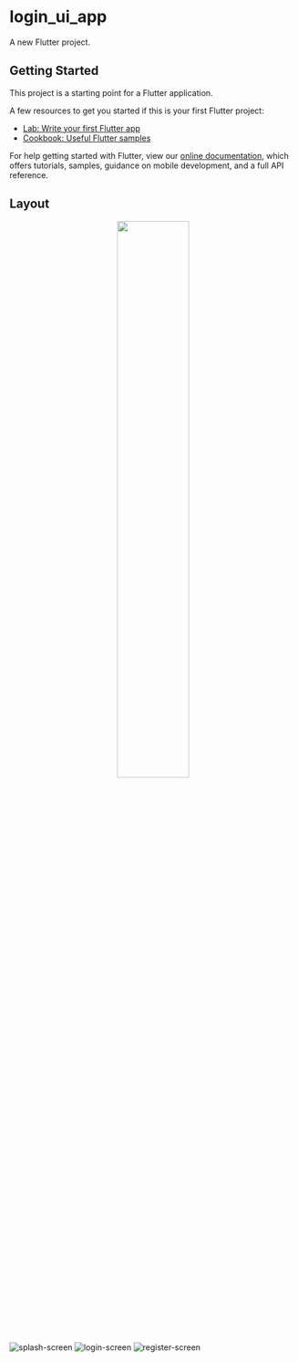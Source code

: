 # login_ui_app

A new Flutter project.

## Getting Started

This project is a starting point for a Flutter application.

A few resources to get you started if this is your first Flutter project:

- [Lab: Write your first Flutter app](https://flutter.dev/docs/get-started/codelab)
- [Cookbook: Useful Flutter samples](https://flutter.dev/docs/cookbook)

For help getting started with Flutter, view our
[online documentation](https://flutter.dev/docs), which offers tutorials,
samples, guidance on mobile development, and a full API reference.

## Layout
<p align="center">
  <img width="50%" height="50%" src="https://user-images.githubusercontent.com/69976122/140481787-5de0386d-3f66-4f80-8f2d-569b56a9ba5e.jpg">
</p>
     
![splash-screen](https://user-images.githubusercontent.com/69976122/140481787-5de0386d-3f66-4f80-8f2d-569b56a9ba5e.jpg)
![login-screen](https://user-images.githubusercontent.com/69976122/140481774-77db2295-3200-44ba-8fbb-9e375feb01e9.jpg)
![register-screen](https://user-images.githubusercontent.com/69976122/140481782-bcadec7b-29bb-449e-9320-0f9963db7d2c.jpg)

